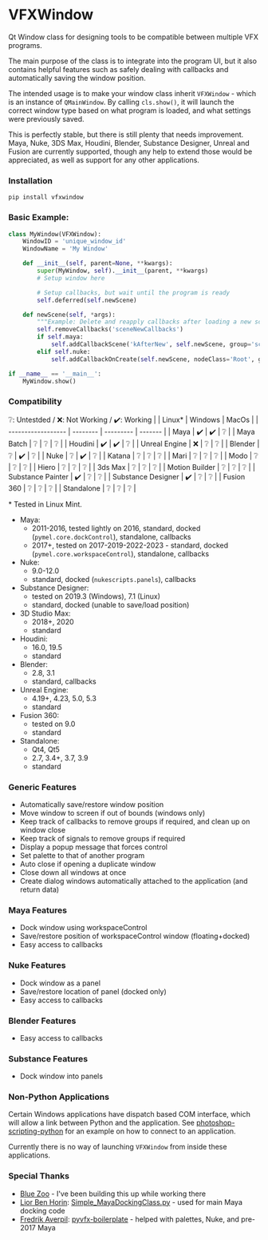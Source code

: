 # VFXWindow
Qt Window class for designing tools to be compatible between multiple VFX programs.

The main purpose of the class is to integrate into the program UI, but it also contains helpful features such as safely dealing with callbacks and automatically saving the window position.

The intended usage is to make your window class inherit `VFXWindow` - which is an instance of `QMainWindow`. By calling `cls.show()`, it will launch the correct window type based on what program is loaded, and what settings were previously saved.

This is perfectly stable, but there is still plenty that needs improvement. Maya, Nuke, 3DS Max, Houdini, Blender, Substance Designer, Unreal and Fusion are currently supported, though any help to extend those would be appreciated, as well as support for any other applications.

### Installation
    pip install vfxwindow

### Basic Example:
```python
class MyWindow(VFXWindow):
    WindowID = 'unique_window_id'
    WindowName = 'My Window'

    def __init__(self, parent=None, **kwargs):
        super(MyWindow, self).__init__(parent, **kwargs)
        # Setup window here

        # Setup callbacks, but wait until the program is ready
        self.deferred(self.newScene)

    def newScene(self, *args):
        """Example: Delete and reapply callbacks after loading a new scene."""
        self.removeCallbacks('sceneNewCallbacks')
        if self.maya:
            self.addCallbackScene('kAfterNew', self.newScene, group='sceneNewCallbacks')
        elif self.nuke:
            self.addCallbackOnCreate(self.newScene, nodeClass='Root', group='sceneNewCallbacks')

if __name__ == '__main__':
    MyWindow.show()
```

### Compatibility
❔: Untestded  / ❌: Not Working  / ✔️: Working
|                    |  Linux*  |  Windows  |  MacOs  |
| ------------------ | -------- | --------- | ------- |
| Maya               |    ✔️    |     ✔️    |    ❔   |
| Maya Batch         |    ❔    |     ❔    |    ❔   |
| Houdini            |    ✔️    |     ✔️    |    ❔   |
| Unreal Engine      |    ❌    |     ❔    |    ❔   |
| Blender            |    ❔    |     ✔️    |    ❔   |
| Nuke               |    ❔    |     ✔️    |    ❔   |
| Katana             |    ❔    |     ❔    |    ❔   |
| Mari               |    ❔    |     ❔    |    ❔   |
| Modo               |    ❔    |     ❔    |    ❔   |
| Hiero              |    ❔    |     ❔    |    ❔   |
| 3ds Max            |    ❔    |     ❔    |    ❔   |
| Motion Builder     |    ❔    |     ❔    |    ❔   |
| Substance Painter  |    ✔️    |     ❔    |    ❔   |
| Substance Designer |    ✔️    |     ❔    |    ❔   |
| Fusion 360         |    ❔    |     ❔    |    ❔   | 
| Standalone         |    ❔    |     ❔    |    ❔   | 

\* Tested in Linux Mint.

 - Maya:
    - 2011-2016, tested lightly on 2016, standard, docked (`pymel.core.dockControl`), standalone, callbacks
    - 2017+, tested on 2017-2019-2022-2023 - standard, docked (`pymel.core.workspaceControl`), standalone, callbacks
 - Nuke:
    - 9.0-12.0
    - standard, docked (`nukescripts.panels`), callbacks
 - Substance Designer:
    - tested on 2019.3 (Windows), 7.1 (Linux)
    - standard, docked (unable to save/load position)
 - 3D Studio Max:
    - 2018+, 2020
    - standard
 - Houdini:
    - 16.0, 19.5
    - standard
 - Blender:
    - 2.8, 3.1
    - standard, callbacks
 - Unreal Engine:
    - 4.19+, 4.23, 5.0, 5.3
    - standard
 - Fusion 360:
    - tested on 9.0
    - standard
 - Standalone:
    - Qt4, Qt5
    - 2.7, 3.4+, 3.7, 3.9
    - standard

### Generic Features
 - Automatically save/restore window position
 - Move window to screen if out of bounds (windows only)
 - Keep track of callbacks to remove groups if required, and clean up on window close
 - Keep track of signals to remove groups if required
 - Display a popup message that forces control
 - Set palette to that of another program
 - Auto close if opening a duplicate window
 - Close down all windows at once
 - Create dialog windows automatically attached to the application (and return data)

### Maya Features
 - Dock window using workspaceControl
 - Save/restore position of workspaceControl window (floating+docked)
 - Easy access to callbacks

### Nuke Features
 - Dock window as a panel
 - Save/restore location of panel (docked only)
 - Easy access to callbacks

### Blender Features
 - Easy access to callbacks

### Substance Features
 - Dock window into panels

### Non-Python Applications
Certain Windows applications have dispatch based COM interface, which will allow a link between Python and the application. See [photoshop-scripting-python](https://github.com/lohriialo/photoshop-scripting-python) for an example on how to connect to an application.

Currently there is no way of launching `VFXWindow` from inside these applications.

### Special Thanks
 - [Blue Zoo](https://www.blue-zoo.co.uk/) - I've been building this up while working there
 - [Lior Ben Horin](https://gist.github.com/liorbenhorin): [Simple_MayaDockingClass.py](https://gist.github.com/liorbenhorin/69da10ec6f22c6d7b92deefdb4a4f475) - used for main Maya docking code
 - [Fredrik Averpil](https://github.com/fredrikaverpil): [pyvfx-boilerplate](https://github.com/fredrikaverpil/pyvfx-boilerplate) - helped with palettes, Nuke, and pre-2017 Maya
